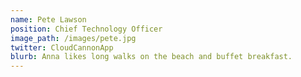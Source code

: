 ```yaml
---
name: Pete Lawson
position: Chief Technology Officer 
image_path: /images/pete.jpg
twitter: CloudCannonApp
blurb: Anna likes long walks on the beach and buffet breakfast.
---
```

